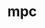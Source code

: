 ---
title: "mpc"
layout: cache
categories: [package, develop-2024-02-11]
meta: {"versions": ["1.3.1"], "compilers": ["gcc@=11.4.0", "gcc@=7.3.1", "gcc@=7.5.0", "oneapi@=2024.0.0"], "oss": ["amzn2", "ubuntu18.04", "ubuntu20.04", "ubuntu22.04"], "platforms": ["linux"], "targets": ["aarch64", "neoverse_n1", "x86_64_v3"], "stacks": ["aws-isc", "aws-isc-aarch64", "developer-tools", "e4s", "e4s-oneapi", "root", "tutorial"], "num_specs": 7, "num_specs_by_stack": {"aws-isc-aarch64": 2, "root": 7, "aws-isc": 1, "developer-tools": 1, "e4s": 1, "tutorial": 1, "e4s-oneapi": 1}}
spec_details: [{"hash": "b2w6fk73wjfexy7x7c7gyfgvjqvz6dzl", "compiler": "gcc@=7.3.1", "versions": ["1.3.1"], "os": "amzn2", "platform": "linux", "target": "aarch64", "variants": ["build_system=autotools", "libs=shared,static"], "stacks": ["aws-isc-aarch64", "root"], "size": "-", "tarball": "https://binaries.spack.io/releases/develop-2024-02-11/build_cache/linux-amzn2-aarch64/gcc-7.3.1/mpc-1.3.1/linux-amzn2-aarch64-gcc-7.3.1-mpc-1.3.1-b2w6fk73wjfexy7x7c7gyfgvjqvz6dzl.spack"}, {"hash": "kay7uabo4ebqjr2azowsevhbegoipy43", "compiler": "gcc@=7.3.1", "versions": ["1.3.1"], "os": "amzn2", "platform": "linux", "target": "neoverse_n1", "variants": ["build_system=autotools", "libs=shared,static"], "stacks": ["aws-isc-aarch64", "root"], "size": "-", "tarball": "https://binaries.spack.io/releases/develop-2024-02-11/build_cache/linux-amzn2-neoverse_n1/gcc-7.3.1/mpc-1.3.1/linux-amzn2-neoverse_n1-gcc-7.3.1-mpc-1.3.1-kay7uabo4ebqjr2azowsevhbegoipy43.spack"}, {"hash": "ncxk6ocv2ee76hunybarijdwwigjr6ep", "compiler": "gcc@=7.3.1", "versions": ["1.3.1"], "os": "amzn2", "platform": "linux", "target": "x86_64_v3", "variants": ["build_system=autotools", "libs=shared,static"], "stacks": ["root", "aws-isc"], "size": "-", "tarball": "https://binaries.spack.io/releases/develop-2024-02-11/build_cache/linux-amzn2-x86_64_v3/gcc-7.3.1/mpc-1.3.1/linux-amzn2-x86_64_v3-gcc-7.3.1-mpc-1.3.1-ncxk6ocv2ee76hunybarijdwwigjr6ep.spack"}, {"hash": "vh2ymzqgynoatx5l7uaa4k2egtbncsry", "compiler": "gcc@=7.5.0", "versions": ["1.3.1"], "os": "ubuntu18.04", "platform": "linux", "target": "x86_64_v3", "variants": ["build_system=autotools", "libs=shared,static"], "stacks": ["developer-tools", "root"], "size": "-", "tarball": "https://binaries.spack.io/releases/develop-2024-02-11/build_cache/linux-ubuntu18.04-x86_64_v3/gcc-7.5.0/mpc-1.3.1/linux-ubuntu18.04-x86_64_v3-gcc-7.5.0-mpc-1.3.1-vh2ymzqgynoatx5l7uaa4k2egtbncsry.spack"}, {"hash": "nrk6cmh6tgythts2gi4delduhvw6xutr", "compiler": "gcc@=11.4.0", "versions": ["1.3.1"], "os": "ubuntu20.04", "platform": "linux", "target": "x86_64_v3", "variants": ["build_system=autotools", "libs=shared,static"], "stacks": ["e4s", "root"], "size": "-", "tarball": "https://binaries.spack.io/releases/develop-2024-02-11/build_cache/linux-ubuntu20.04-x86_64_v3/gcc-11.4.0/mpc-1.3.1/linux-ubuntu20.04-x86_64_v3-gcc-11.4.0-mpc-1.3.1-nrk6cmh6tgythts2gi4delduhvw6xutr.spack"}, {"hash": "7w7evfp2ivy3u73q72ptccot23vitvk2", "compiler": "gcc@=11.4.0", "versions": ["1.3.1"], "os": "ubuntu22.04", "platform": "linux", "target": "x86_64_v3", "variants": ["build_system=autotools", "libs=shared,static"], "stacks": ["root", "tutorial"], "size": "-", "tarball": "https://binaries.spack.io/releases/develop-2024-02-11/build_cache/linux-ubuntu22.04-x86_64_v3/gcc-11.4.0/mpc-1.3.1/linux-ubuntu22.04-x86_64_v3-gcc-11.4.0-mpc-1.3.1-7w7evfp2ivy3u73q72ptccot23vitvk2.spack"}, {"hash": "y6h72spkftaschtdfim4wf65patcf3f2", "compiler": "oneapi@=2024.0.0", "versions": ["1.3.1"], "os": "ubuntu22.04", "platform": "linux", "target": "x86_64_v3", "variants": ["build_system=autotools", "libs=shared,static"], "stacks": ["e4s-oneapi", "root"], "size": "-", "tarball": "https://binaries.spack.io/releases/develop-2024-02-11/build_cache/linux-ubuntu22.04-x86_64_v3/oneapi-2024.0.0/mpc-1.3.1/linux-ubuntu22.04-x86_64_v3-oneapi-2024.0.0-mpc-1.3.1-y6h72spkftaschtdfim4wf65patcf3f2.spack"}]
---